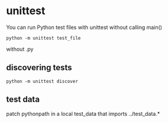 # unittest

You can run Python test files with unittest without calling main()

    python -m unittest test_file

without .py

## discovering tests

    python -m unittest discover

## test data
patch pythonpath in a local test_data that imports ../test_data.*
